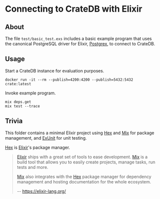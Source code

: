 # Connecting to CrateDB with Elixir

## About

The file `test/basic_test.exs` includes a basic example program that uses
the canonical PostgreSQL driver for Elixir, [Postgrex], to connect to
CrateDB.

## Usage

Start a CrateDB instance for evaluation purposes.
```shell
docker run -it --rm --publish=4200:4200 --publish=5432:5432 crate:latest
```

Invoke example program.
```shell
mix deps.get
mix test --trace
```

## Trivia

This folder contains a minimal Elixir project using [Hex] and [Mix]
for package management, and [ExUnit] for unit testing.

[Hex] is [Elixir]'s package manager.

> [Elixir] ships with a great set of tools to ease development. [Mix] is a
> build tool that allows you to easily create projects, manage tasks,
> run tests and more.
>
> [Mix] also integrates with the [Hex] package manager for dependency management
> and hosting documentation for the whole ecosystem.
>
> -- https://elixir-lang.org/


[Elixir]: https://elixir-lang.org/
[ExUnit]: https://hexdocs.pm/ex_unit/
[Hex]: https://hex.pm/
[Mix]: https://hexdocs.pm/mix/Mix.html
[Postgrex]: https://hexdocs.pm/postgrex/
